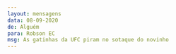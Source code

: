 ```yaml
---
layout: mensagens
data: 08-09-2020
de: Alguém
para: Robson EC
msg: As gatinhas da UFC piram no sotaque do novinho
---
```

